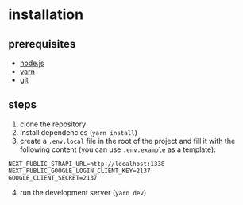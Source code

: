 # installation

## prerequisites

- [node.js](https://nodejs.org/en/)
- [yarn](https://yarnpkg.com/)
- [git](https://git-scm.com/)

## steps

1. clone the repository
2. install dependencies (`yarn install`)
3. create a `.env.local` file in the root of the project and fill it with the following content (you can use `.env.example` as a template):

```env
NEXT_PUBLIC_STRAPI_URL=http://localhost:1338
NEXT_PUBLIC_GOOGLE_LOGIN_CLIENT_KEY=2137
GOOGLE_CLIENT_SECRET=2137
```

4. run the development server (`yarn dev`)